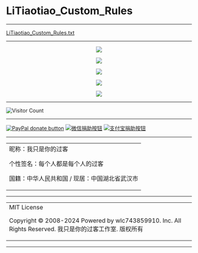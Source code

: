 # LiTiaotiao_Custom_Rules

---

[LiTiaotiao_Custom_Rules.txt](https://raw.github.ink/wlc743859910/LiTiaotiao_Custom_Rules/master/LiTiaotiao_Custom_Rules.txt)

---

<p align="center">
  <img src="https://raw.github.ink/wlc743859910/LiTiaotiao_Custom_Rules/master/img/1.webp">
</p>

<p align="center">
  <img src="https://raw.github.ink/wlc743859910/LiTiaotiao_Custom_Rules/master/img/2.webp">
</p>

<p align="center">
  <img src="https://raw.github.ink/wlc743859910/LiTiaotiao_Custom_Rules/master/img/3.webp">
</p>

<p align="center">
  <img src="https://raw.github.ink/wlc743859910/LiTiaotiao_Custom_Rules/master/img/4.webp">
</p>

<p align="center">
  <img src="https://raw.github.ink/wlc743859910/LiTiaotiao_Custom_Rules/master/img/5.webp">
</p>

---

![Visitor Count](https://profile-counter.glitch.me/{LiTiaotiao_Custom_Rules}/count.svg)

---

[![PayPal donate button](https://img.shields.io/badge/PayPal-donate-green.svg)](https://paypal.me/)  [![微信捐助按钮](https://img.shields.io/badge/%E5%BE%AE%E4%BF%A1-%E5%90%91TA%E6%8D%90%E5%8A%A9-green.svg)](图片链接) [![支付宝捐助按钮](https://img.shields.io/badge/%E6%94%AF%E4%BB%98%E5%AE%9D-%E5%90%91TA%E6%8D%90%E5%8A%A9-green.svg)](图片链接)

---

<table>
    <tr>
        <td >
昵称：我只是你的过客

个性签名：每个人都是每个人的过客

国籍：中华人民共和国 / 现居：中国湖北省武汉市
        </center>
        </td>
    </tr>
</table>

---

<table>
    <tr>
        <td >
MIT License

Copyright © 2008-2024 Powered by wlc743859910. Inc. All Rights Reserved. 我只是你的过客工作室. 版权所有
        </center>
        </td>
    </tr>
</table>

---
